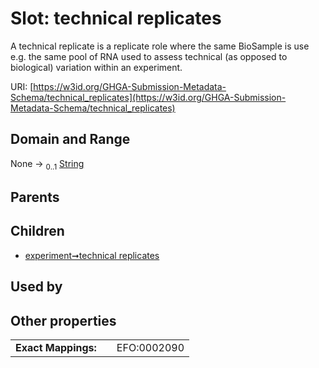 
# Slot: technical replicates


A technical replicate is a replicate role where the same BioSample is use e.g. the same pool of RNA used to assess technical (as opposed to biological) variation within an experiment.

URI: [https://w3id.org/GHGA-Submission-Metadata-Schema/technical_replicates](https://w3id.org/GHGA-Submission-Metadata-Schema/technical_replicates)


## Domain and Range

None &#8594;  <sub>0..1</sub> [String](types/String.md)

## Parents


## Children

 *  [experiment➞technical replicates](experiment_technical_replicates.md)

## Used by


## Other properties

|  |  |  |
| --- | --- | --- |
| **Exact Mappings:** | | EFO:0002090 |

